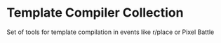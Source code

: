 # Template Compiler Collection
Set of tools for template compilation in events like r/place or Pixel Battle

